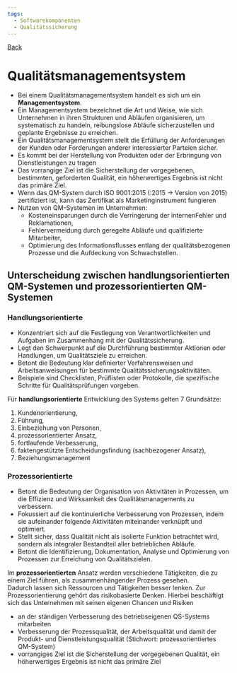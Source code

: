 ```yaml
---
tags:
  - Softwarekomponenten
  - Qualitätssicherung
---
```

[Back](Uebersicht%20der%20Softwarekomponenten%20Themen.md)
# Qualitätsmanagementsystem
- Bei einem Qualitätsmanagementsystem handelt es sich um ein **Managementsystem**.
- Ein Managementsystem bezeichnet die Art und Weise, wie sich Unternehmen in ihren Strukturen und Abläufen organisieren, um systematisch zu handeln, reibungslose Abläufe sicherzustellen und geplante Ergebnisse zu erreichen.
- Ein Qualitätsmanagementsystem stellt die Erfüllung der Anforderungen der Kunden oder Forderungen anderer interessierter Parteien sicher.
- Es kommt bei der Herstellung von Produkten oder der Erbringung von Dienstleistungen zu tragen
- Das vorrangige Ziel ist die Sicherstellung der vorgegebenen, bestimmten, geforderten Qualität, ein höherwertiges Ergebnis ist nicht das primäre Ziel.
- Wenn das QM-System durch ISO 9001:2015 (:2015 → Version von 2015) zertifiziert ist, kann das Zertifikat als Marketinginstrument fungieren
- Nutzen von QM-Systemen im Unternehmen:
    - Kosteneinsparungen durch die Verringerung der internenFehler und Reklamationen,
    - Fehlervermeidung durch geregelte Abläufe und qualifizierte Mitarbeiter,
    - Optimierung des Informationsflusses entlang der qualitätsbezogenen Prozesse und die Aufdeckung von Schwachstellen.

## Unterscheidung zwischen handlungsorientierten QM-Systemen und prozessorientierten QM-Systemen
### Handlungsorientierte
- Konzentriert sich auf die Festlegung von Verantwortlichkeiten und Aufgaben im Zusammenhang mit der Qualitätssicherung.
- Legt den Schwerpunkt auf die Durchführung bestimmter Aktionen oder Handlungen, um Qualitätsziele zu erreichen.
- Betont die Bedeutung klar definierter Verfahrensweisen und Arbeitsanweisungen für bestimmte Qualitätssicherungsaktivitäten.
- Beispiele sind Checklisten, Prüflisten oder Protokolle, die spezifische Schritte für Qualitätsprüfungen vorgeben.

Für **handlungsorientierte** Entwicklung des Systems gelten 7 Grundsätze:
1. Kundenorientierung,
2. Führung,
3. Einbeziehung von Personen,
4. prozessorientierter Ansatz,
5. fortlaufende Verbesserung,
6. faktengestützte Entscheidungsfindung (sachbezogener Ansatz),
7. Beziehungsmanagement

### Prozessorientierte
- Betont die Bedeutung der Organisation von Aktivitäten in Prozessen, um die Effizienz und Wirksamkeit des Qualitätsmanagements zu verbessern.
- Fokussiert auf die kontinuierliche Verbesserung von Prozessen, indem sie aufeinander folgende Aktivitäten miteinander verknüpft und optimiert.
- Stellt sicher, dass Qualität nicht als isolierte Funktion betrachtet wird, sondern als integraler Bestandteil aller betrieblichen Abläufe.
- Betont die Identifizierung, Dokumentation, Analyse und Optimierung von Prozessen zur Erreichung von Qualitätszielen.

Im **prozessorientierten** Ansatz werden verschiedene Tätigkeiten, die zu einem Ziel führen, als zusammenhängender Prozess gesehen.  
Dadurch lassen sich Ressourcen und Tätigkeiten besser lenken. Zur Prozessorientierung gehört das risikobasierte Denken.
Hierbei beschäftigt sich das Unternehmen mit seinen eigenen Chancen und Risiken

- an der ständigen Verbesserung des betriebseigenen QS-Systems mitarbeiten
- Verbesserung der Prozessqualität, der Arbeitsqualität und damit der Produkt- und Dienstleistungsqualität (Stichwort: prozessorientiertes QM-System)
- vorrangiges Ziel ist die Sicherstellung der vorgegebenen Qualität, ein höherwertiges Ergebnis ist nicht das primäre Ziel